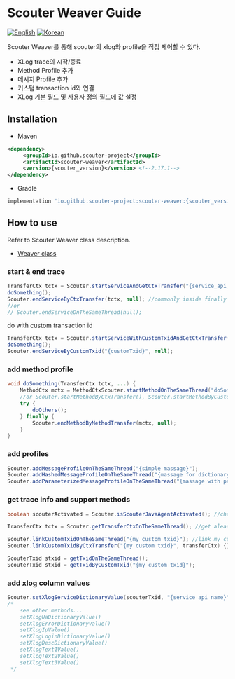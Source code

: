 ﻿# Scouter Weaver Guide
[![English](https://img.shields.io/badge/language-English-orange.svg)](Weaver-Guide.md) [![Korean](https://img.shields.io/badge/language-Korean-blue.svg)](Weaver-Guide_kr.md)

Scouter Weaver를 통해 scouter의 xlog와 profile을 직접 제어할 수 있다.
* XLog trace의 시작/종료
* Method Profile 추가
* 메시지 Profile 추가
* 커스텀 transaction id와 연결
* XLog 기본 필드 및 사용자 정의 필드에 값 설정

## Installation

* Maven
```xml
<dependency>
     <groupId>io.github.scouter-project</groupId>
     <artifactId>scouter-weaver</artifactId>
     <version>{scouter_version}</version> <!--2.17.1-->
</dependency>
```

* Gradle
```groovy
implementation 'io.github.scouter-project:scouter-weaver:{scouter_version}' //2.17.1
```

## How to use
Refer to Scouter Weaver class description.
 - [Weaver class](https://github.com/scouter-project/scouter/blob/master/scouter.weaver/src/main/java/scouterx/weaver/Scouter.java)

### start & end trace

```java
TransferCtx tctx = Scouter.startServiceAndGetCtxTransfer("{service_api_name}");
doSomething();
Scouter.endServiceByCtxTransfer(tctx, null); //commonly inside finally staterment
//or
// Scouter.endServiceOnTheSameThread(null);
```
do with custom transaction id
```java
TransferCtx tctx = Scouter.startServiceWithCustomTxidAndGetCtxTransfer("{service_api_name}", "{customTxid}");
doSomething();
Scouter.endServiceByCustomTxid("{customTxid}", null);
```

### add method profile
```java
void doSomething(TransferCtx tctx, ...) {
    MethodCtx mctx = MethodCtxScouter.startMethodOnTheSameThread("doSomething");
	//or Scouter.startMethodByCtxTransfer(), Scouter.startMethodByCustomTxid();
    try {
        doOthers();	
    } finally {
        Scouter.endMethodByMethodTransfer(mctx, null);	
    }
}
```

### add profiles
```java
Scouter.addMessageProfileOnTheSameThread("{simple massage}");
Scouter.addHashedMessageProfileOnTheSameThread("{massage for dictionary encoding in scouter}", 0, 0); //메시지 전체가 사전에 인덱싱 되므로 메시지 종류가 수천개 미만인 경우 사용해야 합니다. (그렇지 않으면 사전 성능이 저하됩니다.)
Scouter.addParameterizedMessageProfileOnTheSameThread("{massage with param %s, param2: %s}", ProfileLevel.INFO, 0, param1, param2); 

```

### get trace info and support methods
```java
boolean scouterActivated = Scouter.isScouterJavaAgentActivated(); //check if scouter agent is activated.

TransferCtx tctx = Scouter.getTransferCtxOnTheSameThread(); //get aleady started scouter trace transfer context. 

Scouter.linkCustomTxidOnTheSameThread("{my custom txid}"); //link my custom trace id onto the scouter trace context.
Scouter.linkCustomTxidByCtxTransfer("{my custom txid}", transferCtx) {}

ScouterTxid stxid = getTxidOnTheSameThread();
ScouterTxid stxid = getTxidByCustomTxid("{my custom txid}");


```


### add xlog column values
```java
Scouter.setXlogServiceDictionaryValue(scouterTxid, "{service api name}");
/*
    see other methods...
    setXlogUaDictionaryValue()
    setXlogErrorDictionaryValue()
    setXlogIpValue()
    setXlogLoginDictionaryValue()
    setXlogDescDictionaryValue()
    setXlogText1Value()
    setXlogText2Value()
    setXlogText3Value()
 */
```
